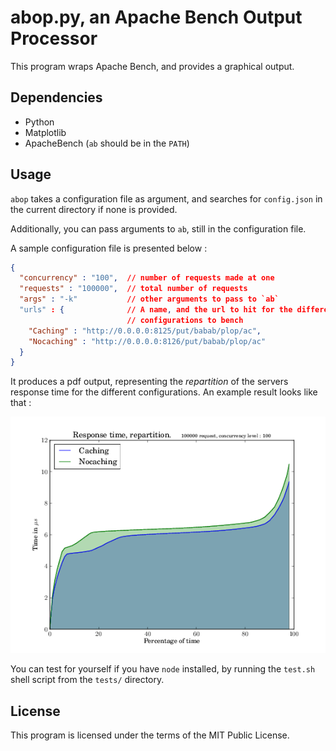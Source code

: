 # abop.py, an Apache Bench Output Processor

This program wraps Apache Bench, and provides a graphical output.

## Dependencies

- Python
- Matplotlib
- ApacheBench (`ab` should be in the `PATH`)

## Usage

`abop` takes a configuration file as argument, and searches for `config.json` in
the current directory if none is provided.

Additionally, you can pass arguments to `ab`, still in the configuration file.

A sample configuration file is presented below :

```json
{
  "concurrency" : "100",  // number of requests made at one
  "requests" : "100000",  // total number of requests
  "args" : "-k"           // other arguments to pass to `ab`
  "urls" : {              // A name, and the url to hit for the different
                          // configurations to bench
    "Caching" : "http://0.0.0.0:8125/put/babab/plop/ac",
    "Nocaching" : "http://0.0.0.0:8126/put/babab/plop/ac"
  }
}
```

It produces a pdf output, representing the _repartition_ of the servers response
time for the different configurations. An example result looks like that :

![An example run using this tool](https://github.com/padenot/abop/raw/master/tests/Caching_vs_Nocaching.png "Example run. The caching version is slightly faster.")

You can test for yourself if you have `node` installed, by running the `test.sh`
shell script from the `tests/` directory.

## License

This program is licensed under the terms of the MIT Public License.

